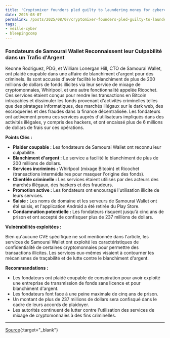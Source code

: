 ```yaml
---
title: 'Cryptomixer founders pled guilty to laundering money for cybercriminals'
date: 2025-08-07
permalink: /posts/2025/08/07/cryptomixer-founders-pled-guilty-to-laundering-money-for-cybercriminals/
tags:
- veille-cyber
- bleepingcomp
---
```

### Fondateurs de Samourai Wallet Reconnaissent leur Culpabilité dans un Trafic d'Argent

Keonne Rodriguez, PDG, et William Lonergan Hill, CTO de Samourai Wallet, ont plaidé coupable dans une affaire de blanchiment d'argent pour des criminels. Ils sont accusés d'avoir facilité le blanchiment de plus de 200 millions de dollars de fonds illicites via leur service de mixage de cryptomonnaies, Whirlpool, et une autre fonctionnalité appelée Ricochet. Ces services étaient conçus pour rendre les transactions en Bitcoin intraçables et dissimuler les fonds provenant d'activités criminelles telles que des piratages informatiques, des marchés illégaux sur le dark web, des escroqueries et des fraudes dans la finance décentralisée. Les fondateurs ont activement promu ces services auprès d'utilisateurs impliqués dans des activités illégales, y compris des hackers, et ont encaissé plus de 6 millions de dollars de frais sur ces opérations.

**Points Clés :**

*   **Plaider coupable :** Les fondateurs de Samourai Wallet ont reconnu leur culpabilité.
*   **Blanchiment d'argent :** Le service a facilité le blanchiment de plus de 200 millions de dollars.
*   **Services incriminés :** Whirlpool (mixage Bitcoin) et Ricochet (transactions intermédiaires pour masquer l'origine des fonds).
*   **Clientèle criminelle :** Les services étaient utilisés par des acteurs des marchés illégaux, des hackers et des fraudeurs.
*   **Promotion active :** Les fondateurs ont encouragé l'utilisation illicite de leurs services.
*   **Saisie :** Les noms de domaine et les serveurs de Samourai Wallet ont été saisis, et l'application Android a été retirée du Play Store.
*   **Condamnation potentielle :** Les fondateurs risquent jusqu'à cinq ans de prison et ont accepté de confisquer plus de 237 millions de dollars.

**Vulnérabilités exploitées :**

Bien qu'aucune CVE spécifique ne soit mentionnée dans l'article, les services de Samourai Wallet ont exploité les caractéristiques de confidentialité de certaines cryptomonnaies pour permettre des transactions illicites. Les services eux-mêmes visaient à contourner les mécanismes de traçabilité et de lutte contre le blanchiment d'argent.

**Recommandations :**

*   Les fondateurs ont plaidé coupable de conspiration pour avoir exploité une entreprise de transmission de fonds sans licence et pour blanchiment d'argent.
*   Les fondateurs font face à une peine maximale de cinq ans de prison.
*   Un montant de plus de 237 millions de dollars sera confisqué dans le cadre de leurs accords de plaidoyer.
*   Les autorités continuent de lutter contre l'utilisation des services de mixage de cryptomonnaies à des fins criminelles.

---
[Source](https://www.bleepingcomputer.com/news/security/samourai-cryptomixer-founders-pled-guilty-to-laundering-money-for-cybercriminals/){:target="_blank"}
